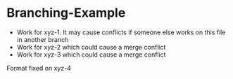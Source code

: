 # Branching-Example

* Work for xyz-1. It may cause conflicts if someone else works on this file in another branch
* Work for xyz-2 which could cause a merge conflict
* Work for xyz-3 which could cause a merge conflict

Format fixed on xyz-4

